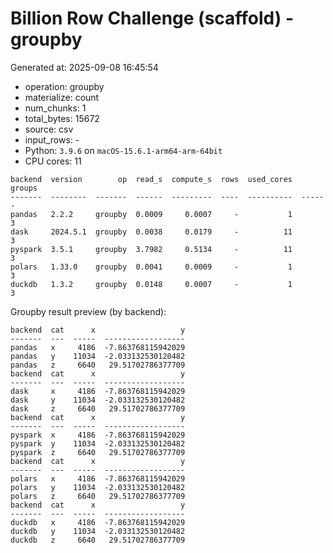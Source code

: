 # Billion Row Challenge (scaffold) - groupby

Generated at: 2025-09-08 16:45:54

- operation: groupby
- materialize: count
- num_chunks: 1
- total_bytes: 15672
- source: csv
- input_rows: -
- Python: `3.9.6` on `macOS-15.6.1-arm64-arm-64bit`
- CPU cores: 11

```text
backend  version        op  read_s  compute_s  rows  used_cores  groups
-------  --------  -------  ------  ---------  ----  ----------  ------
pandas   2.2.2     groupby  0.0009     0.0007     -           1       3
dask     2024.5.1  groupby  0.0038     0.0179     -          11       3
pyspark  3.5.1     groupby  3.7982     0.5134     -          11       3
polars   1.33.0    groupby  0.0041     0.0009     -           1       3
duckdb   1.3.2     groupby  0.0148     0.0007     -           1       3
```

Groupby result preview (by backend):

```text
backend  cat      x                   y
-------  ---  -----  ------------------
pandas   x     4186  -7.863768115942029
pandas   y    11034  -2.033132530120482
pandas   z     6640   29.51702786377709
backend  cat      x                   y
-------  ---  -----  ------------------
dask     x     4186  -7.863768115942029
dask     y    11034  -2.033132530120482
dask     z     6640   29.51702786377709
backend  cat      x                   y
-------  ---  -----  ------------------
pyspark  x     4186  -7.863768115942029
pyspark  y    11034  -2.033132530120482
pyspark  z     6640   29.51702786377709
backend  cat      x                   y
-------  ---  -----  ------------------
polars   x     4186  -7.863768115942029
polars   y    11034  -2.033132530120482
polars   z     6640   29.51702786377709
backend  cat      x                   y
-------  ---  -----  ------------------
duckdb   x     4186  -7.863768115942029
duckdb   y    11034  -2.033132530120482
duckdb   z     6640   29.51702786377709
```
